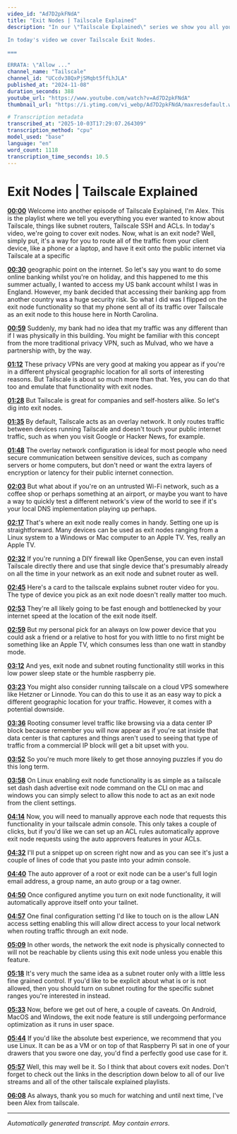 ```yaml
---
video_id: "Ad7D2pkFNdA"
title: "Exit Nodes | Tailscale Explained"
description: "In our \"Tailscale Explained\" series we show you all you need to know to get started on a particular area or feature of Tailscale.

In today's video we cover Tailscale Exit Nodes.

===

ERRATA: \"Allow ..."
channel_name: "Tailscale"
channel_id: "UCcdv38QxPjSMqbt5ffLhJLA"
published_at: "2024-11-08"
duration_seconds: 388
youtube_url: "https://www.youtube.com/watch?v=Ad7D2pkFNdA"
thumbnail_url: "https://i.ytimg.com/vi_webp/Ad7D2pkFNdA/maxresdefault.webp"

# Transcription metadata
transcribed_at: "2025-10-03T17:29:07.264309"
transcription_method: "cpu"
model_used: "base"
language: "en"
word_count: 1118
transcription_time_seconds: 10.5
---
```


# Exit Nodes | Tailscale Explained

**[00:00](https://youtube.com/watch?v=Ad7D2pkFNdA&t=0s)** Welcome into another episode of Tailscale Explained, I'm Alex. This is the playlist where we tell you everything you ever wanted to know about Tailscale, things like subnet routers, Tailscale SSH and ACLs. In today's video, we're going to cover exit nodes. Now, what is an exit node? Well, simply put, it's a way for you to route all of the traffic from your client device, like a phone or a laptop, and have it exit onto the public internet via Tailscale at a specific

**[00:30](https://youtube.com/watch?v=Ad7D2pkFNdA&t=30s)** geographic point on the internet. So let's say you want to do some online banking whilst you're on holiday, and this happened to me this summer actually, I wanted to access my US bank account whilst I was in England. However, my bank decided that accessing their banking app from another country was a huge security risk. So what I did was I flipped on the exit node functionality so that my phone sent all of its traffic over Tailscale as an exit node to this house here in North Carolina.

**[00:59](https://youtube.com/watch?v=Ad7D2pkFNdA&t=59s)** Suddenly, my bank had no idea that my traffic was any different than if I was physically in this building. You might be familiar with this concept from the more traditional privacy VPN, such as Mulvad, who we have a partnership with, by the way.

**[01:12](https://youtube.com/watch?v=Ad7D2pkFNdA&t=72s)** These privacy VPNs are very good at making you appear as if you're in a different physical geographic location for all sorts of interesting reasons. But Tailscale is about so much more than that. Yes, you can do that too and emulate that functionality with exit nodes.

**[01:28](https://youtube.com/watch?v=Ad7D2pkFNdA&t=88s)** But Tailscale is great for companies and self-hosters alike. So let's dig into exit nodes.

**[01:35](https://youtube.com/watch?v=Ad7D2pkFNdA&t=95s)** By default, Tailscale acts as an overlay network. It only routes traffic between devices running Tailscale and doesn't touch your public internet traffic, such as when you visit Google or Hacker News, for example.

**[01:48](https://youtube.com/watch?v=Ad7D2pkFNdA&t=108s)** The overlay network configuration is ideal for most people who need secure communication between sensitive devices, such as company servers or home computers, but don't need or want the extra layers of encryption or latency for their public internet connection.

**[02:03](https://youtube.com/watch?v=Ad7D2pkFNdA&t=123s)** But what about if you're on an untrusted Wi-Fi network, such as a coffee shop or perhaps something at an airport, or maybe you want to have a way to quickly test a different network's view of the world to see if it's your local DNS implementation playing up perhaps.

**[02:17](https://youtube.com/watch?v=Ad7D2pkFNdA&t=137s)** That's where an exit node really comes in handy. Setting one up is straightforward. Many devices can be used as exit nodes ranging from a Linux system to a Windows or Mac computer to an Apple TV. Yes, really an Apple TV.

**[02:32](https://youtube.com/watch?v=Ad7D2pkFNdA&t=152s)** If you're running a DIY firewall like OpenSense, you can even install Tailscale directly there and use that single device that's presumably already on all the time in your network as an exit node and subnet router as well.

**[02:45](https://youtube.com/watch?v=Ad7D2pkFNdA&t=165s)** Here's a card to the tailscale explains subnet router video for you. The type of device you pick as an exit node doesn't really matter too much.

**[02:53](https://youtube.com/watch?v=Ad7D2pkFNdA&t=173s)** They're all likely going to be fast enough and bottlenecked by your internet speed at the location of the exit node itself.

**[02:59](https://youtube.com/watch?v=Ad7D2pkFNdA&t=179s)** But my personal pick for an always on low power device that you could ask a friend or a relative to host for you with little to no first might be something like an Apple TV, which consumes less than one watt in standby mode.

**[03:12](https://youtube.com/watch?v=Ad7D2pkFNdA&t=192s)** And yes, exit node and subnet routing functionality still works in this low power sleep state or the humble raspberry pie.

**[03:23](https://youtube.com/watch?v=Ad7D2pkFNdA&t=203s)** You might also consider running tailscale on a cloud VPS somewhere like Hetzner or Linnode. You can do this to use it as an easy way to pick a different geographic location for your traffic. However, it comes with a potential downside.

**[03:36](https://youtube.com/watch?v=Ad7D2pkFNdA&t=216s)** Rooting consumer level traffic like browsing via a data center IP block because remember you will now appear as if you're sat inside that data center is that captures and things aren't used to seeing that type of traffic from a commercial IP block will get a bit upset with you.

**[03:52](https://youtube.com/watch?v=Ad7D2pkFNdA&t=232s)** So you're much more likely to get those annoying puzzles if you do this long term.

**[03:58](https://youtube.com/watch?v=Ad7D2pkFNdA&t=238s)** On Linux enabling exit node functionality is as simple as a tailscale set dash dash advertise exit node command on the CLI on mac and windows you can simply select to allow this node to act as an exit node from the client settings.

**[04:14](https://youtube.com/watch?v=Ad7D2pkFNdA&t=254s)** Now, you will need to manually approve each node that requests this functionality in your tailscale admin console. This only takes a couple of clicks, but if you'd like we can set up an ACL rules automatically approve exit node requests using the auto approvers features in your ACLs.

**[04:32](https://youtube.com/watch?v=Ad7D2pkFNdA&t=272s)** I'll put a snippet up on screen right now and as you can see it's just a couple of lines of code that you paste into your admin console.

**[04:40](https://youtube.com/watch?v=Ad7D2pkFNdA&t=280s)** The auto approver of a root or exit node can be a user's full login email address, a group name, an auto group or a tag owner.

**[04:50](https://youtube.com/watch?v=Ad7D2pkFNdA&t=290s)** Once configured anytime you turn on exit node functionality, it will automatically approve itself onto your tailnet.

**[04:57](https://youtube.com/watch?v=Ad7D2pkFNdA&t=297s)** One final configuration setting I'd like to touch on is the allow LAN access setting enabling this will allow direct access to your local network when routing traffic through an exit node.

**[05:09](https://youtube.com/watch?v=Ad7D2pkFNdA&t=309s)** In other words, the network the exit node is physically connected to will not be reachable by clients using this exit node unless you enable this feature.

**[05:18](https://youtube.com/watch?v=Ad7D2pkFNdA&t=318s)** It's very much the same idea as a subnet router only with a little less fine grained control. If you'd like to be explicit about what is or is not allowed, then you should turn on subnet routing for the specific subnet ranges you're interested in instead.

**[05:33](https://youtube.com/watch?v=Ad7D2pkFNdA&t=333s)** Now, before we get out of here, a couple of caveats. On Android, MacOS and Windows, the exit node feature is still undergoing performance optimization as it runs in user space.

**[05:44](https://youtube.com/watch?v=Ad7D2pkFNdA&t=344s)** If you'd like the absolute best experience, we recommend that you use Linux. It can be as a VM or on top of that Raspberry Pi sat in one of your drawers that you swore one day, you'd find a perfectly good use case for it.

**[05:57](https://youtube.com/watch?v=Ad7D2pkFNdA&t=357s)** Well, this may well be it. So I think that about covers exit nodes. Don't forget to check out the links in the description down below to all of our live streams and all of the other tailscale explained playlists.

**[06:08](https://youtube.com/watch?v=Ad7D2pkFNdA&t=368s)** As always, thank you so much for watching and until next time, I've been Alex from tailscale.

---

*Automatically generated transcript. May contain errors.*
